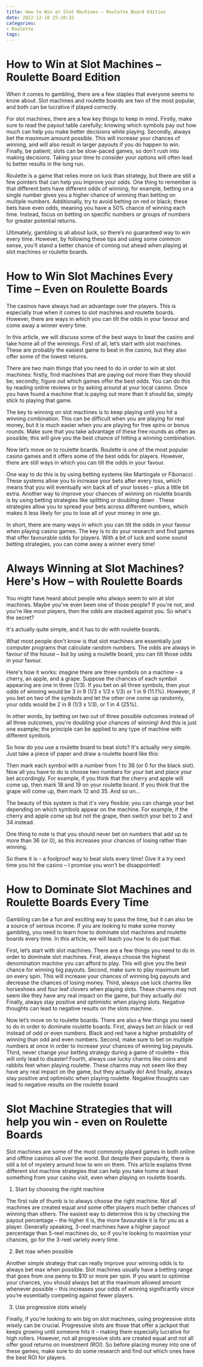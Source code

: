 ```yaml
---
title: How to Win at Slot Machines – Roulette Board Edition 
date: 2022-12-18 15:10:32
categories:
- Roulette
tags:
---
```



#  How to Win at Slot Machines – Roulette Board Edition 

When it comes to gambling, there are a few staples that everyone seems to know about. Slot machines and roulette boards are two of the most popular, and both can be lucrative if played correctly. 

For slot machines, there are a few key things to keep in mind. Firstly, make sure to read the payout table carefully; knowing which symbols pay out how much can help you make better decisions while playing. Secondly, always bet the maximum amount possible. This will increase your chances of winning, and will also result in larger payouts if you do happen to win. Finally, be patient; slots can be slow-paced games, so don’t rush into making decisions. Taking your time to consider your options will often lead to better results in the long run. 

Roulette is a game that relies more on luck than strategy, but there are still a few pointers that can help you improve your odds. One thing to remember is that different bets have different odds of winning; for example, betting on a single number gives you a higher chance of winning than betting on multiple numbers. Additionally, try to avoid betting on red or black; these bets have even odds, meaning you have a 50% chance of winning each time. Instead, focus on betting on specific numbers or groups of numbers for greater potential returns. 

Ultimately, gambling is all about luck, so there’s no guaranteed way to win every time. However, by following these tips and using some common sense, you’ll stand a better chance of coming out ahead when playing at slot machines or roulette boards.

#  How to Win Slot Machines Every Time – Even on Roulette Boards 
The casinos have always had an advantage over the players. This is especially true when it comes to slot machines and roulette boards. However, there are ways in which you can tilt the odds in your favour and come away a winner every time.

In this article, we will discuss some of the best ways to beat the casino and take home all of the winnings. 
First of all, let’s start with slot machines. These are probably the easiest game to beat in the casino, but they also offer some of the lowest returns.

There are two main things that you need to do in order to win at slot machines: firstly, find machines that are paying out more than they should be; secondly, figure out which games offer the best odds. You can do this by reading online reviews or by asking around at your local casino. Once you have found a machine that is paying out more than it should be, simply stick to playing that game.

The key to winning on slot machines is to keep playing until you hit a winning combination. This can be difficult when you are playing for real money, but it is much easier when you are playing for free spins or bonus rounds. Make sure that you take advantage of these free rounds as often as possible; this will give you the best chance of hitting a winning combination. 

Now let’s move on to roulette boards. Roulette is one of the most popular casino games and it offers some of the best odds for players. However, there are still ways in which you can tilt the odds in your favour.

One way to do this is by using betting systems like Martingale or Fibonacci . These systems allow you to increase your bets after every loss, which means that you will eventually win back all of your losses – plus a little bit extra. 
Another way to improve your chances of winning on roulette boards is by using betting strategies like splitting or doubling down . These strategies allow you to spread your bets across different numbers, which makes it less likely for you to lose all of your money in one go.

In short, there are many ways in which you can tilt the odds in your favour when playing casino games. The key is to do your research and find games that offer favourable odds for players. With a bit of luck and some sound betting strategies, you can come away a winner every time!

#  Always Winning at Slot Machines? Here's How – with Roulette Boards 

You might have heard about people who always seem to win at slot machines. Maybe you've even been one of those people? If you're not, and you're like most players, then the odds are stacked against you. So what's the secret?

It's actually quite simple, and it has to do with roulette boards. 

What most people don't know is that slot machines are essentially just computer programs that calculate random numbers. The odds are always in favour of the house – but by using a roulette board, you can tilt those odds in your favour. 

Here's how it works: imagine there are three symbols on a machine – a cherry, an apple, and a grape. Suppose the chances of each symbol appearing are one in three (1/3). If you bet on all three symbols, then your odds of winning would be 3 in 9 (1/3 x 1/3 x 1/3) or 1 in 9 (11.1%). However, if you bet on two of the symbols and let the other one come up randomly, your odds would be 2 in 8 (1/3 x 1/3), or 1 in 4 (25%). 

In other words, by betting on two out of three possible outcomes instead of all three outcomes, you're doubling your chances of winning! And this is just one example; the principle can be applied to any type of machine with different symbols. 

So how do you use a roulette board to beat slots? It's actually very simple. Just take a piece of paper and draw a roulette board like this:


Then mark each symbol with a number from 1 to 36 (or 0 for the black slot). Now all you have to do is choose two numbers for your bet and place your bet accordingly. For example, if you think that the cherry and apple will come up, then mark 18 and 19 on your roulette board. If you think that the grape will come up, then mark 12 and 35. And so on… 

The beauty of this system is that it's very flexible; you can change your bet depending on which symbols appear on the machine. For example, if the cherry and apple come up but not the grape, then switch your bet to 2 and 34 instead. 

One thing to note is that you should never bet on numbers that add up to more than 36 (or 0), as this increases your chances of losing rather than winning. 

So there it is – a foolproof way to beat slots every time! Give it a try next time you hit the casino – I promise you won't be disappointed!

#  How to Dominate Slot Machines and Roulette Boards Every Time 

Gambling can be a fun and exciting way to pass the time, but it can also be a source of serious income. If you are looking to make some money gambling, you need to learn how to dominate slot machines and roulette boards every time. In this article, we will teach you how to do just that.

First, let’s start with slot machines. There are a few things you need to do in order to dominate slot machines. First, always choose the highest denomination machine you can afford to play. This will give you the best chance for winning big payouts. Second, make sure to play maximum bet on every spin. This will increase your chances of winning big payouts and decrease the chances of losing money. Third, always use luck charms like horseshoes and four leaf clovers when playing slots. These charms may not seem like they have any real impact on the game, but they actually do! Finally, always stay positive and optimistic when playing slots. Negative thoughts can lead to negative results on the slots machine.

Now let’s move on to roulette boards. There are also a few things you need to do in order to dominate roulette boards. First, always bet on black or red instead of odd or even numbers. Black and red have a higher probability of winning than odd and even numbers. Second, make sure to bet on multiple numbers at once in order to increase your chances of winning big payouts. Third, never change your betting strategy during a game of roulette – this will only lead to disaster! Fourth, always use lucky charms like coins and rabbits feet when playing roulette. These charms may not seem like they have any real impact on the game, but they actually do! And finally, always stay positive and optimistic when playing roulette. Negative thoughts can lead to negative results on the roulette board

#  Slot Machine Strategies that will help you win - even on Roulette Boards

Slot machines are some of the most commonly played games in both online and offline casinos all over the world. But despite their popularity, there is still a lot of mystery around how to win on them. This article explains three different slot machine strategies that can help you take home at least something from your casino visit, even when playing on roulette boards.

1. Start by choosing the right machine

The first rule of thumb is to always choose the right machine. Not all machines are created equal and some offer players much better chances of winning than others. The easiest way to determine this is by checking the payout percentage – the higher it is, the more favourable it is for you as a player. Generally speaking, 3-reel machines have a higher payout percentage than 5-reel machines do, so if you’re looking to maximise your chances, go for the 3-reel variety every time.

2. Bet max when possible

Another simple strategy that can really improve your winning odds is to always bet max when possible. Slot machines usually have a betting range that goes from one penny to $10 or more per spin. If you want to optimise your chances, you should always bet at the maximum allowed amount whenever possible – this increases your odds of winning significantly since you’re essentially competing against fewer players.

3. Use progressive slots wisely

Finally, if you’re looking to win big on slot machines, using progressive slots wisely can be crucial. Progressive slots are those that offer a jackpot that keeps growing until someone hits it – making them especially lucrative for high rollers. However, not all progressive slots are created equal and not all offer good returns on investment (ROI). So before placing money into one of these games, make sure to do some research and find out which ones have the best ROI for players.